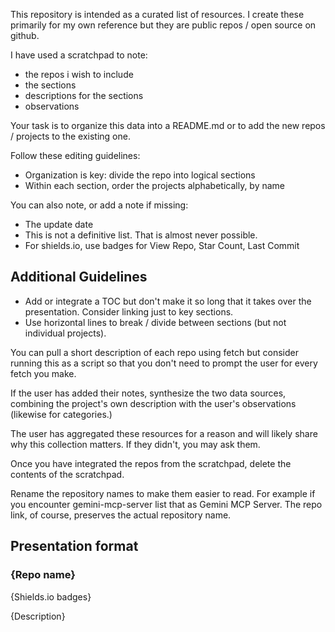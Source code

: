 This repository is intended as a curated list of resources. I create these primarily for my own reference but they are public repos / open source on github.

I have used a scratchpad to note:

- the repos i wish to include 
- the sections 
- descriptions for the sections 
- observations 

Your task is to organize this data into a README.md or to add the new repos / projects to the existing one.

Follow these editing guidelines:

- Organization is key: divide the repo into logical sections 
- Within each section, order the projects alphabetically, by name 

You can also note, or add a note if missing:

- The update date  
- This is not a definitive list. That is almost never possible. 
- For shields.io, use badges for View Repo, Star Count, Last Commit 

## Additional Guidelines 

- Add or integrate a TOC but don't make it so long that it takes over the presentation. Consider linking just to key sections.
-  Use horizontal lines to break / divide between sections (but not individual projects).

You can pull a short description of each repo using fetch but consider running this as a script so that you don't need to prompt the user for every fetch you make. 

If the user has added their notes, synthesize the two data sources, combining the project's own description with the user's observations (likewise for categories.)

The user has aggregated these resources for a reason and will likely share why this collection matters. If they didn't, you may ask them.

Once you have integrated the repos from the scratchpad, delete the contents of the scratchpad.

Rename the repository names to make them easier to read. For example if you encounter gemini-mcp-server list that as Gemini MCP Server. The repo link, of course, preserves the actual repository name. 

## Presentation format

### {Repo name}

{Shields.io badges}

{Description}